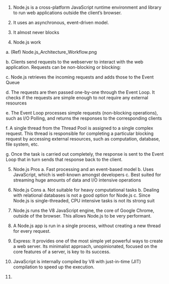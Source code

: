 1. Node.js is a cross-platform JavaScript runtime environment and library to run web applications outside the client’s browser.

2. It uses an asynchronous, event-driven model.

3. It almost never blocks

4. Node.js work

a. (Ref)  Node.js_Architecture_Workflow.png

b. Clients send requests to the webserver to interact with the web application. Requests can be non-blocking or blocking:

c. Node.js retrieves the incoming requests and adds those to the Event Queue

d. The requests are then passed one-by-one through the Event Loop. It checks if the requests are simple enough to not require any external resources

e. The Event Loop processes simple requests (non-blocking operations), such as I/O Polling, and returns the responses to the corresponding clients

f. A single thread from the Thread Pool is assigned to a single complex request. This thread is responsible for completing a particular blocking request by accessing external resources, such as computation, database, file system, etc.

g. Once the task is carried out completely, the response is sent to the Event Loop that in turn sends that response back to the client.

5. Node.js Pros
a. Fast processing and an event-based model
b. Uses JavaScript, which is well-known amongst developers
c. Best suited for streaming huge amounts of data and I/O intensive operations

6. Node.js Cons
a. Not suitable for heavy computational tasks
b. Dealing with relational databases is not a good option for Node.js
c. Since Node.js is single-threaded, CPU intensive tasks is not its strong suit

7. Node.js runs the V8 JavaScript engine, the core of Google Chrome, outside of the browser. This allows Node.js to be very performant.

8. A Node.js app is run in a single process, without creating a new thread for every request.

9. Express: It provides one of the most simple yet powerful ways to create a web server. Its minimalist approach, unopinionated, focused on the core features of a server, is key to its success.

10. JavaScript is internally compiled by V8 with just-in-time (JIT) compilation to speed up the execution.

11. 
